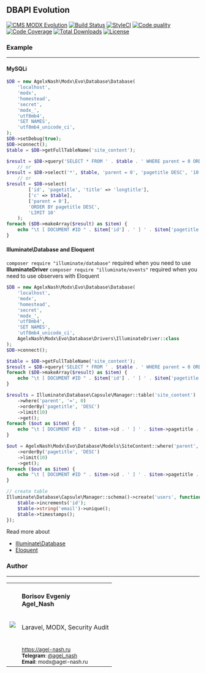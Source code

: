 ## DBAPI Evolution
[![CMS MODX Evolution](https://img.shields.io/badge/CMS-MODX%20Evolution-brightgreen.svg)](https://github.com/modxcms/evolution) [![Build Status](https://api.travis-ci.org/AgelxNash/modx-evo-database.svg?branch=master)](https://travis-ci.org/AgelxNash/modx-evo-database) [![StyleCI](https://github.styleci.io/repos/135715582/shield?branch=master)](https://github.styleci.io/repos/135715582) [![Code quality](https://img.shields.io/scrutinizer/g/AgelxNash/modx-evo-database.svg?maxAge=2592000)](https://scrutinizer-ci.com/g/AgelxNash/modx-evo-database/) [![Code Coverage](https://scrutinizer-ci.com/g/AgelxNash/modx-evo-database/badges/coverage.png?b=master)](https://scrutinizer-ci.com/g/AgelxNash/modx-evo-database/?branch=master) [![Total Downloads](https://poser.pugx.org/agelxnash/modx-evo-database/d/total.png)](https://packagist.org/packages/agelxnash/modx-evo-database) [![License](https://gitlicense.com/badge/AgelxNash/modx-evo-database)](https://github.com/AgelxNash/modx-evo-database/blob/master/LICENSE.md)

### Example
---------
#### MySQLi
```php
$DB = new AgelxNash\Modx\Evo\Database\Database(
    'localhost',
    'modx',
    'homestead',
    'secret',
    'modx_',
    'utf8mb4',
    'SET NAMES',
    'utf8mb4_unicode_ci',
);
$DB->setDebug(true);
$DB->connect();
$table = $DB->getFullTableName('site_content');

$result = $DB->query('SELECT * FROM ' . $table . ' WHERE parent = 0 ORDER BY pagetitle DESC LIMIT 10');
    // or
$result = $DB->select('*', $table, 'parent = 0', 'pagetitle DESC', '10');
    // or
$result = $DB->select(
        ['id', 'pagetitle', 'title' => 'longtitle'],
        ['c' => $table],
        ['parent = 0'],
        'ORDER BY pagetitle DESC',
        'LIMIT 10'
    );
foreach ($DB->makeArray($result) as $item) {
    echo "\t [ DOCUMENT #ID " . $item['id'] . ' ] ' . $item['pagetitle'] . PHP_EOL;
}
```

#### Illuminate\Database and Eloquent
`composer require "illuminate/database"` required when you need to use **IlluminateDriver**
`composer require "illuminate/events"` required when you need to use observers with Eloquent

```php
$DB = new AgelxNash\Modx\Evo\Database\Database(
    'localhost',
    'modx',
    'homestead',
    'secret',
    'modx_',
    'utf8mb4',
    'SET NAMES',
    'utf8mb4_unicode_ci',
    AgelxNash\Modx\Evo\Database\Drivers\IlluminateDriver::class
);
$DB->connect();

$table = $DB->getFullTableName('site_content');
$result = $DB->query('SELECT * FROM ' . $table . ' WHERE parent = 0 ORDER BY pagetitle DESC LIMIT 10');
foreach ($DB->makeArray($result) as $item) {
    echo "\t [ DOCUMENT #ID " . $item['id'] . ' ] ' . $item['pagetitle'] . PHP_EOL;
}

$results = Illuminate\Database\Capsule\Manager::table('site_content')
    ->where('parent', '=', 0)
    ->orderBy('pagetitle', 'DESC')
    ->limit(10)
    ->get();
foreach ($out as $item) {
    echo "\t [ DOCUMENT #ID " . $item->id . ' ] ' . $item->pagetitle . PHP_EOL;
}

$out = AgelxNash\Modx\Evo\Database\Models\SiteContent::where('parent', '=', 0)
    ->orderBy('pagetitle', 'DESC')
    ->limit(10)
    ->get();
foreach ($out as $item) {
    echo "\t [ DOCUMENT #ID " . $item->id . ' ] ' . $item->pagetitle . PHP_EOL;
}

// create table
Illuminate\Database\Capsule\Manager::schema()->create('users', function ($table) {
    $table->increments('id');
    $table->string('email')->unique();
    $table->timestamps();
});
```
Read more about
- [Illuminate\Database](https://laravel.com/docs/5.6/database)
- [Eloquent](https://laravel.com/docs/5.6/eloquent)

### Author
---------
<table>
  <tr>
    <td valign="center" align="center"><img src="http://www.gravatar.com/avatar/bf12d44182c98288015f65c9861903aa?s=250"></td>
	<td valign="top">
		<h4>Borisov Evgeniy
		<br />
		Agel_Nash</h4>
		<br />
	    Laravel, MODX, Security Audit
		<br />
		<bt />
		<br />
		<br />
        <small>
            <a href="https://agel-nash.ru">https://agel-nash.ru</a>
		    <br />
		    <strong>Telegram</strong>: <a href="https://t.me/Agel_Nash">@agel_nash</a>
		    <br />
		    <strong>Email</strong>: modx@agel-nash.ru
		</small>
	</td>
  </tr>
</table>
